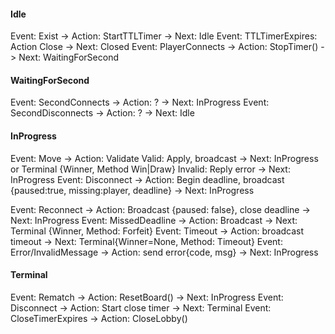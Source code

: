 #### Idle
Event: Exist -> Action: StartTTLTimer -> Next: Idle
Event: TTLTimerExpires: Action Close -> Next: Closed
Event: PlayerConnects -> Action: StopTimer() -> Next: WaitingForSecond

#### WaitingForSecond
Event: SecondConnects -> Action: ? -> Next: InProgress
Event: SecondDisconnects -> Action: ? -> Next: Idle

#### InProgress
Event: Move -> Action: Validate
    Valid:   Apply, broadcast -> Next: InProgress or Terminal {Winner, Method Win|Draw} 
    Invalid: Reply error -> Next: InProgress
Event: Disconnect -> Action: Begin deadline, broadcast {paused:true, missing:player, deadline} -> Next: InProgress

Event: Reconnect -> Action: Broadcast {paused: false}, close deadline -> Next: InProgress
Event: MissedDeadline -> Action: Broadcast -> Next: Terminal {Winner, Method: Forfeit}
Event: Timeout -> Action: broadcast timeout -> Next: Terminal{Winner=None, Method: Timeout}
Event: Error/InvalidMessage -> Action: send error{code, msg} -> Next: InProgress

#### Terminal
Event: Rematch -> Action: ResetBoard() -> Next: InProgress
Event: Disconnect -> Action: Start close timer -> Next: Terminal
Event: CloseTimerExpires -> Action: CloseLobby()
